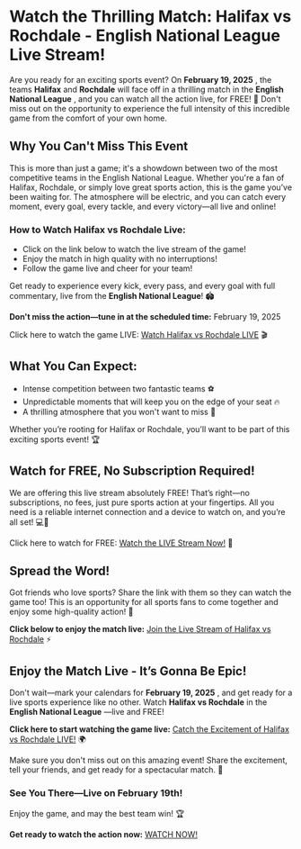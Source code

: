 # Watch the Thrilling Match: Halifax vs Rochdale - English National League Live Stream!

Are you ready for an exciting sports event? On **February 19, 2025** , the teams **Halifax** and **Rochdale** will face off in a thrilling match in the **English National League** , and you can watch all the action live, for FREE! 🎉 Don't miss out on the opportunity to experience the full intensity of this incredible game from the comfort of your own home.

## Why You Can't Miss This Event

This is more than just a game; it's a showdown between two of the most competitive teams in the English National League. Whether you're a fan of Halifax, Rochdale, or simply love great sports action, this is the game you’ve been waiting for. The atmosphere will be electric, and you can catch every moment, every goal, every tackle, and every victory—all live and online!

### How to Watch Halifax vs Rochdale Live:

- Click on the link below to watch the live stream of the game!
- Enjoy the match in high quality with no interruptions!
- Follow the game live and cheer for your team!

Get ready to experience every kick, every pass, and every goal with full commentary, live from the **English National League**! 🏟️

**Don't miss the action—tune in at the scheduled time:** February 19, 2025

Click here to watch the game LIVE: [Watch Halifax vs Rochdale LIVE](https://tinyurl.com/livestreamfreeo?st=Halifax+vs+Rochdale&si=gh) 🎬

## What You Can Expect:

- Intense competition between two fantastic teams ⚽
- Unpredictable moments that will keep you on the edge of your seat 🔥
- A thrilling atmosphere that you won't want to miss 📣

Whether you’re rooting for Halifax or Rochdale, you’ll want to be part of this exciting sports event! 🏆

## Watch for FREE, No Subscription Required!

We are offering this live stream absolutely FREE! That’s right—no subscriptions, no fees, just pure sports action at your fingertips. All you need is a reliable internet connection and a device to watch on, and you’re all set! 💻📱

Click here to watch for FREE: [Watch the LIVE Stream Now!](https://tinyurl.com/livestreamfreeo?st=Halifax+vs+Rochdale&si=gh) 🌟

## Spread the Word!

Got friends who love sports? Share the link with them so they can watch the game too! This is an opportunity for all sports fans to come together and enjoy some high-quality action! 🥳

**Click below to enjoy the match live:** [Join the Live Stream of Halifax vs Rochdale](https://tinyurl.com/livestreamfreeo?st=Halifax+vs+Rochdale&si=gh) ⚡

## Enjoy the Match Live - It’s Gonna Be Epic!

Don't wait—mark your calendars for **February 19, 2025** , and get ready for a live sports experience like no other. Watch **Halifax vs Rochdale** in the **English National League** —live and FREE!

**Click here to start watching the game live:** [Catch the Excitement of Halifax vs Rochdale LIVE!](https://tinyurl.com/livestreamfreeo?st=Halifax+vs+Rochdale&si=gh) 🌍

Make sure you don't miss out on this amazing event! Share the excitement, tell your friends, and get ready for a spectacular match. 🥅

### See You There—Live on February 19th!

Enjoy the game, and may the best team win! 🏆

**Get ready to watch the action now:** [WATCH NOW!](https://tinyurl.com/livestreamfreeo?st=Halifax+vs+Rochdale&si=gh)
